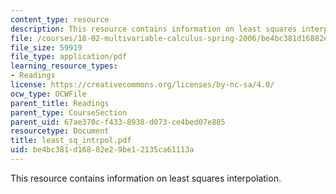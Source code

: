 ```yaml
---
content_type: resource
description: This resource contains information on least squares interpolation.
file: /courses/18-02-multivariable-calculus-spring-2006/be4bc381d16882e29be12135ca61113a_least_sq_intrpol.pdf
file_size: 59919
file_type: application/pdf
learning_resource_types:
- Readings
license: https://creativecommons.org/licenses/by-nc-sa/4.0/
ocw_type: OCWFile
parent_title: Readings
parent_type: CourseSection
parent_uid: 67ae370c-f433-8938-d073-ce4bed07e885
resourcetype: Document
title: least_sq_intrpol.pdf
uid: be4bc381-d168-82e2-9be1-2135ca61113a
---
```

This resource contains information on least squares interpolation.